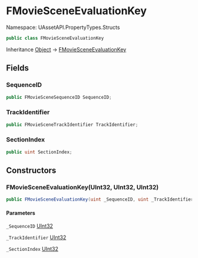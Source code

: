 # FMovieSceneEvaluationKey

Namespace: UAssetAPI.PropertyTypes.Structs

```csharp
public class FMovieSceneEvaluationKey
```

Inheritance [Object](https://docs.microsoft.com/en-us/dotnet/api/system.object) → [FMovieSceneEvaluationKey](./uassetapi.propertytypes.structs.fmoviesceneevaluationkey.md)

## Fields

### **SequenceID**

```csharp
public FMovieSceneSequenceID SequenceID;
```

### **TrackIdentifier**

```csharp
public FMovieSceneTrackIdentifier TrackIdentifier;
```

### **SectionIndex**

```csharp
public uint SectionIndex;
```

## Constructors

### **FMovieSceneEvaluationKey(UInt32, UInt32, UInt32)**

```csharp
public FMovieSceneEvaluationKey(uint _SequenceID, uint _TrackIdentifier, uint _SectionIndex)
```

#### Parameters

`_SequenceID` [UInt32](https://docs.microsoft.com/en-us/dotnet/api/system.uint32)<br>

`_TrackIdentifier` [UInt32](https://docs.microsoft.com/en-us/dotnet/api/system.uint32)<br>

`_SectionIndex` [UInt32](https://docs.microsoft.com/en-us/dotnet/api/system.uint32)<br>
